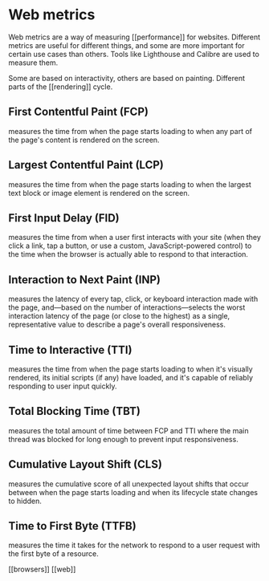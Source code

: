 # Web metrics

Web metrics are a way of measuring [[performance]] for websites. Different metrics are useful for different things, and some are more important for certain use cases than others. Tools like Lighthouse and Calibre are used to measure them.

Some are based on interactivity, others are based on painting. Different parts of the [[rendering]] cycle.

## First Contentful Paint (FCP)
measures the time from when the page starts loading to when any part of the page's content is rendered on the screen.

## Largest Contentful Paint (LCP)
measures the time from when the page starts loading to when the largest text block or image element is rendered on the screen.

## First Input Delay (FID)
measures the time from when a user first interacts with your site (when they click a link, tap a button, or use a custom, JavaScript-powered control) to the time when the browser is actually able to respond to that interaction.

## Interaction to Next Paint (INP)
measures the latency of every tap, click, or keyboard interaction made with the page, and—based on the number of interactions—selects the worst interaction latency of the page (or close to the highest) as a single, representative value to describe a page's overall responsiveness.

## Time to Interactive (TTI)
measures the time from when the page starts loading to when it's visually rendered, its initial scripts (if any) have loaded, and it's capable of reliably responding to user input quickly.

## Total Blocking Time (TBT)
measures the total amount of time between FCP and TTI where the main thread was blocked for long enough to prevent input responsiveness.

## Cumulative Layout Shift (CLS)
measures the cumulative score of all unexpected layout shifts that occur between when the page starts loading and when its lifecycle state changes to hidden.

## Time to First Byte (TTFB)
measures the time it takes for the network to respond to a user request with the first byte of a resource.

[[browsers]]
[[web]]